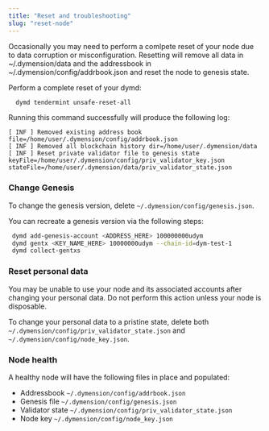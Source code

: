 ```yaml
---
title: "Reset and troubleshooting"
slug: "reset-node"
---
```


Occasionally you may need to perform a comlpete reset of your node due to data corruption or misconfiguration. Resetting will remove all data in ~/.dymension/data and the addressbook in ~/.dymension/config/addrbook.json and reset the node to genesis state.

Perform a complete reset of your dymd:

```sh
  dymd tendermint unsafe-reset-all
```

Running this command successfully will produce the following log:

```
[ INF ] Removed existing address book file=/home/user/.dymension/config/addrbook.json
[ INF ] Removed all blockchain history dir=/home/user/.dymension/data
[ INF ] Reset private validator file to genesis state keyFile=/home/user/.dymension/config/priv_validator_key.json stateFile=/home/user/.dymension/data/priv_validator_state.json
```

### Change Genesis

To change the genesis version, delete `~/.dymension/config/genesis.json`.

You can recreate a genesis version via the following steps:

```bash
 dymd add-genesis-account <ADDRESS_HERE> 100000000udym
 dymd gentx <KEY_NAME_HERE> 10000000udym --chain-id=dym-test-1
 dymd collect-gentxs
```

### Reset personal data

You may be unable to use your node and its associated accounts after changing your personal data. Do not perform this action unless your node is disposable.

To change your personal data to a pristine state, delete both `~/.dymension/config/priv_validator_state.json` and `~/.dymension/config/node_key.json`.

### Node health

A healthy node will have the following files in place and populated:

-   Addressbook `~/.dymension/config/addrbook.json`
-   Genesis file `~/.dymension/config/genesis.json`
-   Validator state `~/.dymension/config/priv_validator_state.json`
-   Node key `~/.dymension/config/node_key.json`
